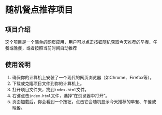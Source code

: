 # 随机餐点推荐项目

## 项目介绍
这个项目是一个简单的网页应用，用户可以点击按钮随机获取今天推荐的早餐、午餐或晚餐，或者按照当前时间自动推荐

## 使用说明
1. 确保你的计算机上安装了一个现代的网页浏览器（如Chrome、Firefox等）。
2. 下载或克隆项目文件到你的计算机上。
3. 打开项目文件夹，找到`index.html`文件。
4. 右键点击`index.html`文件，选择“在浏览器中打开”。
5. 页面加载后，你会看到一个按钮，点击它会随机显示今天推荐的早餐、午餐或晚餐。
